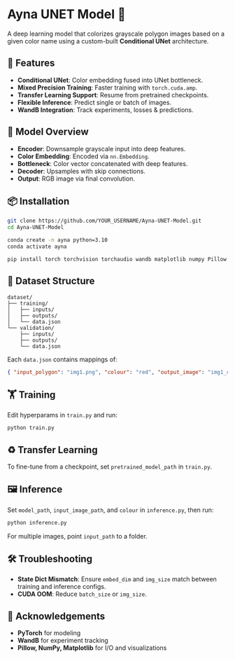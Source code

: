 # Ayna UNET Model 🎨

A deep learning model that colorizes grayscale polygon images based on a given color name using a custom-built **Conditional UNet** architecture.

## 🚀 Features

- **Conditional UNet**: Color embedding fused into UNet bottleneck.
- **Mixed Precision Training**: Faster training with `torch.cuda.amp`.
- **Transfer Learning Support**: Resume from pretrained checkpoints.
- **Flexible Inference**: Predict single or batch of images.
- **WandB Integration**: Track experiments, losses & predictions.

## 🧠 Model Overview

- **Encoder**: Downsample grayscale input into deep features.
- **Color Embedding**: Encoded via `nn.Embedding`.
- **Bottleneck**: Color vector concatenated with deep features.
- **Decoder**: Upsamples with skip connections.
- **Output**: RGB image via final convolution.

## 📦 Installation

```bash
git clone https://github.com/YOUR_USERNAME/Ayna-UNET-Model.git
cd Ayna-UNET-Model

conda create -n ayna python=3.10
conda activate ayna

pip install torch torchvision torchaudio wandb matplotlib numpy Pillow
```

## 📁 Dataset Structure

```
dataset/
├── training/
│   ├── inputs/
│   ├── outputs/
│   └── data.json
└── validation/
    ├── inputs/
    ├── outputs/
    └── data.json
```

Each `data.json` contains mappings of:
```json
{ "input_polygon": "img1.png", "colour": "red", "output_image": "img1_colored.png" }
```

## 🏋️ Training

Edit hyperparams in `train.py` and run:

```bash
python train.py
```

## ♻️ Transfer Learning

To fine-tune from a checkpoint, set `pretrained_model_path` in `train.py`.

## 🖼️ Inference

Set `model_path`, `input_image_path`, and `colour` in `inference.py`, then run:

```bash
python inference.py
```

For multiple images, point `input_path` to a folder.

## 🛠 Troubleshooting

- **State Dict Mismatch**: Ensure `embed_dim` and `img_size` match between training and inference configs.
- **CUDA OOM**: Reduce `batch_size` or `img_size`.

## 🙏 Acknowledgements

- **PyTorch** for modeling
- **WandB** for experiment tracking
- **Pillow, NumPy, Matplotlib** for I/O and visualizations
